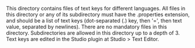 This directory contains files of text keys for different languages.
All files in this directory or any of its subdirectory must have the .properties extension, and should be a list of text keys (dot-separated (.) key, then '=', then text value, separated by newlines).
There are no mandatory files in this directory.
Subdirectories are allowed in this directory up to a depth of 3.
Text keys are edited in the Studio plugin at Studio > Text Editor.